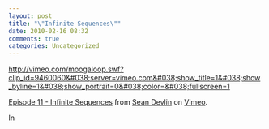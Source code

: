 ```yaml
---
layout: post
title: "\"Infinite Sequences\""
date: 2010-02-16 08:32
comments: true
categories: Uncategorized
---
```

<a href="http://vimeo.com/moogaloop.swf?clip_id=9460060&#038;server=vimeo.com&#038;show_title=1&#038;show_byline=1&#038;show_portrait=0&#038;color=&#038;fullscreen=1">http://vimeo.com/moogaloop.swf?clip_id=9460060&#038;server=vimeo.com&#038;show_title=1&#038;show_byline=1&#038;show_portrait=0&#038;color=&#038;fullscreen=1</a><p><a href="http://vimeo.com/9460060">Episode 11 - Infinite Sequences</a> from <a href="http://vimeo.com/seandevlin">Sean Devlin</a> on <a href="http://vimeo.com">Vimeo</a>.</p>In
